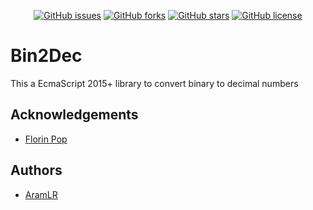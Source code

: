 <div align="center">

[![GitHub issues](https://img.shields.io/github/issues/AramLR/bin2dec-lib)](https://github.com/AramLR/bin2dec-lib/issues)
[![GitHub forks](https://img.shields.io/github/forks/AramLR/bin2dec-lib)](https://github.com/AramLR/bin2dec-lib/network)
[![GitHub stars](https://img.shields.io/github/stars/AramLR/bin2dec-lib)](https://github.com/AramLR/bin2dec-lib/stargazers)
[![GitHub license](https://img.shields.io/github/license/AramLR/bin2dec-lib?label=license)](https://github.com/AramLR/bin2dec-lib)

</div>
  
# Bin2Dec

This a EcmaScript 2015+ library to convert binary to decimal numbers


## Acknowledgements

- [Florin Pop](https://github.com/florinpop17)

## Authors

- [AramLR](https://github.com/AramLR)
